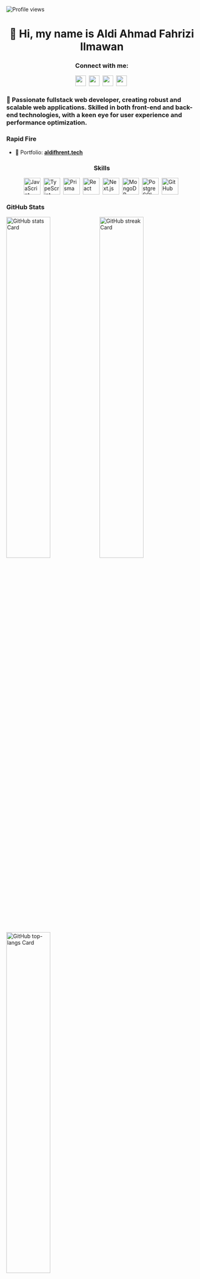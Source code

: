 ![Profile views](https://komarev.com/ghpvc/?username=aldifhrent&label=Profile%20views&color=0e75b6&style=flat)

<div id="toc">
  <ul align="center" style="list-style: none">
    <summary>
      <h1>
        👋 Hi, my name is Aldi Ahmad Fahrizi Ilmawan
      </h1>
    </summary>
  </ul>
</div>

**<h3 align="center">Connect with me:</h3>** 
<p align="center"><a href="https://twitter.com/Sushil__SM" target="_blank"><img src="https://img.shields.io/badge/Twitter-000000?logo=X&logoColor=white" height="28" style="margin-right: 4px"></a> <a href="https://www.instagram.com/aldi.fhr" target="_blank"><img src="https://img.shields.io/badge/Instagram-E4405F?style=for-the-badge&logo=instagram&logoColor=white" height="28" style="margin-right: 4px"></a> <a href="https://www.linkedin.com/in/aldiahmadfahriziilmawan" target="_blank"><img src="https://img.shields.io/badge/LinkedIn-0077B5?style=for-the-badge&logo=linkedin&logoColor=white" height="28" style="margin-right: 4px"></a> <a href="https://github.com/aldifhrent" target="_blank"><img src="https://img.shields.io/badge/GitHub-100000?style=for-the-badge&logo=github&logoColor=white" height="28" style="margin-right: 4px"></a></p>

 **<h3 align="left">🚀 Passionate fullstack web developer, creating robust and scalable web applications. Skilled in both front-end and back-end technologies, with a keen eye for user experience and performance optimization.</h3>**

**<h3 align="left">Rapid Fire</h3>**

- 📂 Portfolio: **<a href="aldifhrent.tech" target="_blank">aldifhrent.tech</a>**

 **<h3 align="center">Skills</h3>**

<div style="display: flex; flex-wrap: wrap; gap: 4px; justify-content: center;"><img src="https://cdn.jsdelivr.net/gh/devicons/devicon/icons/javascript/javascript-original.svg" height="44" alt="JavaScript" style="margin-right: 4px"> <img src="https://cdn.simpleicons.org/typescript/3178C6" height="44" alt="TypeScript" style="margin-right: 4px"> <img src="https://cdn.simpleicons.org/prisma/2E5798" height="44" alt="Prisma" style="margin-right: 4px"> <img src="https://cdn.simpleicons.org/react/61DAFB" height="44" alt="React" style="margin-right: 4px"> <img src="https://cdn.simpleicons.org/nextdotjs/000000" height="44" alt="Next.js" style="margin-right: 4px"> <img src="https://cdn.simpleicons.org/mongodb/4DB33D" height="44" alt="MongoDB" style="margin-right: 4px"> <img src="https://cdn.simpleicons.org/postgresql/336791" height="44" alt="PostgreSQL" style="margin-right: 4px"> <img src="https://cdn.simpleicons.org/github/181717" height="44" alt="GitHub" style="margin-right: 4px"></div>

 **<h3 align="left">GitHub Stats</h3>**

<p align="left">
  <img width="48%" src="https://github-readme-stats.vercel.app/api?username=aldifhrent&theme=react&hide_title=false&hide_rank=false&show_icons=false&include_all_commits=false&count_private=true&line_height=23" alt="GitHub stats Card" />
  <img width="48%" src="https://streak-stats.demolab.com/?user=aldifhrent&theme=react&hide_border=false&date_format=M+j%5B%2C+Y%5D&mode=daily&hide_total_contributions=false&hide_current_streak=false&hide_longest_streak=false&card_height=200" alt="GitHub streak Card" />
</p>

<p align="left">
  <img width="48%" src="https://github-readme-stats.vercel.app/api/top-langs?username=aldifhrent&theme=react&hide_title=false&layout=compact&langs_count=6&hide_progress=false&card_width=400" alt="GitHub top-langs Card" />
</p>

